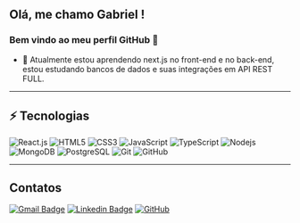 ## Olá, me chamo Gabriel ! 
### Bem vindo ao meu perfil GitHub 👋
    
- 🌱 Atualmente estou aprendendo next.js no front-end e no back-end, estou estudando bancos de dados e suas integrações em API REST FULL.
 
 


<hr>
 
## ⚡ Tecnologias
![React.js](https://img.shields.io/badge/-React-black?style=flat-square&logo=react)
![HTML5](https://img.shields.io/badge/-HTML5-E34F26?style=flat-square&logo=html5&logoColor=white)
![CSS3](https://img.shields.io/badge/-CSS3-1572B6?style=flat-square&logo=css3)
![JavaScript](https://img.shields.io/badge/-JavaScript-black?style=flat-square&logo=javascript)
![TypeScript](https://img.shields.io/badge/-TypeScript-black?style=flat-square&logo=typescript)
![Nodejs](https://img.shields.io/badge/-Nodejs-black?style=flat-square&logo=Node.js)
![MongoDB](https://img.shields.io/badge/-MongoDB-black?style=flat-square&logo=mongodb)
![PostgreSQL](https://img.shields.io/badge/-PostgreSQL-black?style=flat-square&logo=postgresql)
![Git](https://img.shields.io/badge/-Git-black?style=flat-square&logo=git)
![GitHub](https://img.shields.io/badge/-GitHub-181717?style=flat-square&logo=github)

<hr>

## Contatos

[![Gmail Badge](https://img.shields.io/badge/-gabrielmunizsch@gmail.com-c14438?style=flat-square&logo=Gmail&logoColor=white&link=mailto:gabrielmunizsch@gmail.com)](mailto:gabrielmunizsch@gmail.com)
[![Linkedin Badge](https://img.shields.io/badge/-dejazz-blue?style=flat-square&logo=Linkedin&logoColor=white&link=https://www.linkedin.com/in/gabriel-muniz-schneider/)](https://www.linkedin.com/in/gabriel-muniz-schneider/)
[![GitHub](https://img.shields.io/badge/-GitHub-181717?style=flat-square&logo=github&logoColor=white&link=https://github.com/dejazz)](https://github.com/dejazz)


<!--
**dejazz/dejazz** is a ✨ _special_ ✨ repository because its `README.md` (this file) appears on your GitHub profile.

Here are some ideas to get you started:

- 🔭 I’m currently working on ...

- 👯 I’m looking to collaborate on ...
- 🤔 I’m looking for help with ...
- 💬 Ask me about ...
- 📫 How to reach me: ...
- 😄 Pronouns: ...
- ⚡ Fun fact: ...
-->
